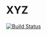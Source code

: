 # XYZ

[![Build Status](https://github.com/lsdrfrx/XYZ.jl/actions/workflows/CI.yml/badge.svg?branch=master)](https://github.com/lsdrfrx/XYZ.jl/actions/workflows/CI.yml?query=branch%3Amaster)
